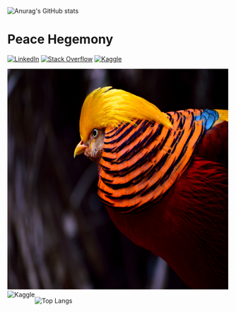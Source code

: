 ![Anurag's GitHub stats](https://github-readme-stats.vercel.app/api?username=Tornacyclo&count_private=true&show_icons=true&theme=react&ring_color=0F52BA&border_radius=5)


# Peace Hegemony

[![LinkedIn](https://img.shields.io/badge/linkedin-%230077B5.svg?style=for-the-badge&logo=linkedin&logoColor=white)](https://linkedin.com/in/yourusername)
[![Stack Overflow](https://img.shields.io/badge/-Stackoverflow-FE7A16?style=for-the-badge&logo=stack-overflow&logoColor=white)](https://stackoverflow.com/users/yourid)
[![Kaggle](https://img.shields.io/badge/Kaggle-035a7d?style=for-the-badge&logo=kaggle&logoColor=white)](https://www.kaggle.com/peacehegemony)


<a href="https://tornacyclo.github.io/peacehaven.github.io/"><img src="Golden Pheasant 5295x3841.jpg" alt="Personal website" style="width:500px;height:500px;"></a>
<a href="https://www.kaggle.com/peacehegemony" target="_blank"><img align="left" alt="Kaggle" title="Open in Kaggle" src="https://kaggle.com/static/images/open-in-kaggle.svg"></a>


![Top Langs](https://github-readme-stats.vercel.app/api/top-langs/?username=Tornacyclo&langs_count=10&theme=react&border_radius=5)
